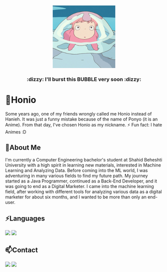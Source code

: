 <!--
**haniehm26/haniehm26** is a ✨ _special_ ✨ repository because its `README.md` (this file) appears on your GitHub profile.

Here are some ideas to get you started:

- 🔭 I’m currently working on ...
- 🌱 I’m currently learning ...
- 👯 I’m looking to collaborate on ...
- 🤔 I’m looking for help with ...
- 💬 Ask me about ...
- 📫 How to reach me: ...
- 😄 Pronouns: ...
- ⚡ Fun fact: ...
-->

<p align="center">
  <img src="https://github.com/haniehm26/haniehm26/blob/main/Ponyo.gif" width="200" height="200"></img>
<h3 align="center">:dizzy: I'll burst this BUBBLE very soon :dizzy:</h3>
</p>

# :ocean:Honio
Some years ago, one of my friends wrongly called me Honio instead of Hanieh. It was just a funny mistake because of the name of Ponyo (it is an Anime). From that day, I've chosen Honio as my nickname.
⚡ Fun fact: I hate Animes :D
## 🌱About Me
I'm currently a Computer Engineering bachelor's student at Shahid Beheshti University with a high spirit in learning new materials, interested in Machine Learning and Analyzing Data. Before coming into the ML world, I was adventuring in many various fields to find my future path. My journey started as a Java Programmer, continued as a Back-End Developer, and it was going to end as a Digital Marketer. I came into the machine learning field, after working with different tools for analyzing various data as a digital marketer for about six months, and I wanted to be more than only an end-user.

## ⚡Languages
[![](https://shields.io/badge/-java-yellowgreen?style=for-the-badge&logo=java)](https://www.java.com)
[![](https://shields.io/badge/-python-yellowgreen?style=for-the-badge&logo=python)](https://www.python.org)

## 📫Contact
[![](https://img.shields.io/badge/-gmail-inactive?style=for-the-badge&logo=gmail)](mailto:haniehmahdavi26@gmail.com)
[![](https://img.shields.io/badge/-linkedin-inactive?style=for-the-badge&logo=linkedin)](https://www.linkedin.com/in/hanieh-mahdavi/)

